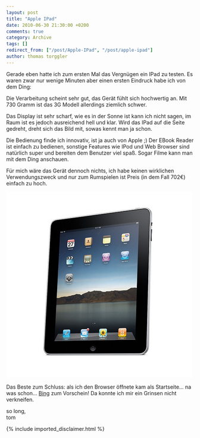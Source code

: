```yaml
---
layout: post
title: "Apple IPad"
date: 2010-06-30 21:30:00 +0200
comments: true
category: Archive
tags: []
redirect_from: ["/post/Apple-IPad", "/post/apple-ipad"]
author: thomas torggler
---
```

<!-- more -->
<p>Gerade eben hatte ich zum ersten Mal das Vergn&uuml;gen ein IPad zu testen. Es waren zwar nur wenige Minuten aber einen ersten Eindruck habe ich von dem Ding:</p>
<p>Die Verarbeitung scheint sehr gut, das Ger&auml;t f&uuml;hlt sich hochwertig an. Mit 730 Gramm ist das 3G Modell allerdings ziemlich schwer.</p>
<p>Das Display ist sehr scharf, wie es in der Sonne ist kann ich nicht sagen, im Raum ist es jedoch ausreichend hell und klar. Wird das IPad auf die Seite gedreht, dreht sich das Bild mit, sowas kennt man ja schon.</p>
<p>Die Bedienung finde ich innovativ, ist ja auch von Apple ;) Der EBook Reader ist einfach zu bedienen, sonstige Features wie IPod und Web Browser sind nat&uuml;rlich super und bereiten dem Benutzer viel spa&szlig;. Sogar Filme kann man mit dem Ding anschauen.</p>
<p>F&uuml;r mich w&auml;re das Ger&auml;t dennoch nichts, ich habe keinen wirklichen Verwendungszweck und nur zum Rumspielen ist Preis (in dem Fall 702&euro;) einfach zu hoch.</p>
<p><img style="border-bottom: 0px; border-left: 0px; display: inline; border-top: 0px; border-right: 0px" title="APPLE IPAD" src="/assets/archive/4309948848_5547f3dde2.jpg" border="0" alt="APPLE IPAD" width="500" height="500" /></p>
<p>Das Beste zum Schluss: als ich den Browser &ouml;ffnete kam als Startseite&hellip; na was schon&hellip; <a href="www.bing.com">Bing</a> zum Vorschein! Da konnte ich mir ein Grinsen nicht verkneifen.</p>
<p>so long, <br />tom</p>
{% include imported_disclaimer.html %}
